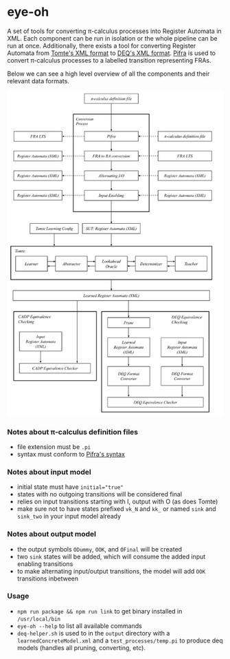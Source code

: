# eye-oh

A set of tools for converting π-calculus processes into Register Automata in XML. Each component can be run in isolation or the whole pipeline can be run at once. Additionally, there exists a tool for converting Register Automata from [Tomte's XML format](https://tomte.cs.ru.nl/Tomte-0-41/Description) to [DEQ's XML format](https://github.com/stersay/deq). [Pifra](https://github.com/sengleung/pifra) is used to convert π-calculus processes to a labelled transition representing FRAs.

Below we can see a high level overview of all the components and their relevant data formats.

![diagram](diagram.png)

### Notes about π-calculus definition files
- file extension must be `.pi`
- syntax must conform to [Pifra's syntax](https://github.com/sengleung/pifra)

### Notes about input model

- initial state must have `initial="true"`
- states with no outgoing transitions will be considered final
- relies on input transitions starting with I, output with O (as does Tomte)
- make sure not to have states prefixed `vk_N` and `kk_` or named `sink` and `sink_two` in your input model already

### Notes about output model

- the output symbols `ODummy`, `OOK`, and `OFinal` will be created
- two `sink` states will be added, which will consume the added input enabling transitions
- to make alternating input/output transitions, the model will add `OOK` transitions inbetween

### Usage

- `npm run package && npm run link` to get binary installed in `/usr/local/bin`
- `eye-oh --help` to list all available commands
- `deq-helper.sh` is used to in the `output` directory with a `learnedConcreteModel.xml` and a `test_processes/temp.pi` to produce deq models (handles all pruning, converting, etc).

